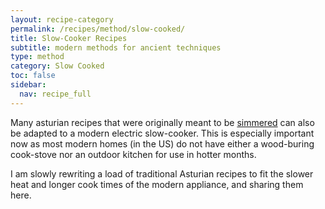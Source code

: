 ```yaml
---
layout: recipe-category
permalink: /recipes/method/slow-cooked/
title: Slow-Cooker Recipes
subtitle: modern methods for ancient techniques
type: method
category: Slow Cooked
toc: false
sidebar:
  nav: recipe_full
---
```

Many asturian recipes that were originally meant to be [simmered](/recipes/method/simmered/) can also be adapted to a modern electric slow-cooker. This is especially important now as most modern homes (in the US) do not have either a wood-buring cook-stove nor an outdoor kitchen for use in hotter months.

I am slowly rewriting a load of traditional Asturian recipes to fit the slower heat and longer cook times of the modern appliance, and sharing them here.